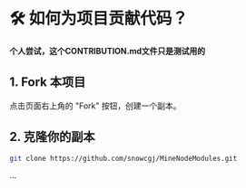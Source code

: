 # 🛠️ 如何为项目贡献代码？
**个人尝试，这个CONTRIBUTION.md文件只是测试用的**

## 1. Fork 本项目
点击页面右上角的 "Fork" 按钮，创建一个副本。

## 2. 克隆你的副本
```bash
git clone https://github.com/snowcgj/MineNodeModules.git
```
...  